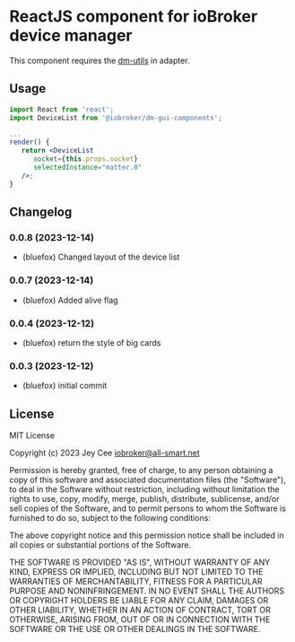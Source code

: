 # ReactJS component for ioBroker device manager
This component requires the [dm-utils](https://github.com/ioBroker/dm-utils) in adapter.

## Usage
```jsx
import React from 'react';
import DeviceList from '@iobroker/dm-gui-components';

...
render() {
   return <DeviceList
      socket={this.props.socket}
      selectedInstance="matter.0"
   />;
}
```
<!--
	Placeholder for the next version (at the beginning of the line):
	### **WORK IN PROGRESS**
-->

## Changelog
### 0.0.8 (2023-12-14)
* (bluefox) Changed layout of the device list

### 0.0.7 (2023-12-14)
* (bluefox) Added alive flag

### 0.0.4 (2023-12-12)
* (bluefox) return the style of big cards

### 0.0.3 (2023-12-12)
* (bluefox) initial commit

## License
MIT License

Copyright (c) 2023 Jey Cee <iobroker@all-smart.net>

Permission is hereby granted, free of charge, to any person obtaining a copy
of this software and associated documentation files (the "Software"), to deal
in the Software without restriction, including without limitation the rights
to use, copy, modify, merge, publish, distribute, sublicense, and/or sell
copies of the Software, and to permit persons to whom the Software is
furnished to do so, subject to the following conditions:

The above copyright notice and this permission notice shall be included in all
copies or substantial portions of the Software.

THE SOFTWARE IS PROVIDED "AS IS", WITHOUT WARRANTY OF ANY KIND, EXPRESS OR
IMPLIED, INCLUDING BUT NOT LIMITED TO THE WARRANTIES OF MERCHANTABILITY,
FITNESS FOR A PARTICULAR PURPOSE AND NONINFRINGEMENT. IN NO EVENT SHALL THE
AUTHORS OR COPYRIGHT HOLDERS BE LIABLE FOR ANY CLAIM, DAMAGES OR OTHER
LIABILITY, WHETHER IN AN ACTION OF CONTRACT, TORT OR OTHERWISE, ARISING FROM,
OUT OF OR IN CONNECTION WITH THE SOFTWARE OR THE USE OR OTHER DEALINGS IN THE
SOFTWARE.
